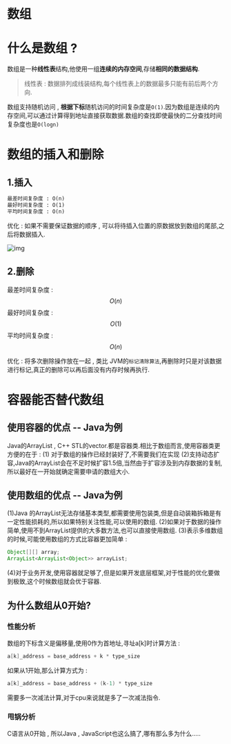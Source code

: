 # 数组



# 什么是数组 ? 

数组是一种**线性表**结构,他使用一组**连续的内存空间**,存储**相同的数据结构**.

> 线性表 : 数据排列成线装结构,每个线性表上的数据最多只能有前后两个方向.

数组支持随机访问 , **根据下标**随机访问的时间复杂度是`O(1)`.因为数组是连续的内存空间,可以通过计算得到地址直接获取数据.数组的查找即使最快的二分查找时间复杂度也是`O(logn)`

# 数组的插入和删除
## 1.插入
```tex
最差时间复杂度 : O(n)
最好时间复杂度 : O(1)
平均时间复杂度 : O(n)
```

优化 : 如果不需要保证数据的顺序 , 可以将待插入位置的原数据放到数组的尾部,之后将数据插入.

 ![img](../resources/数据结构/array_insert.jpg) 

## 2.删除

最差时间复杂度 : $$O(n)$$
最好时间复杂度 : $$O(1)$$
平均时间复杂度 : $$O(n)$$

优化 : 将多次删除操作放在一起 , 类比 JVM的`标记清除算法`,再删除时只是对该数据进行标记,真正的删除可以再后面没有内存时候再执行.

# 容器能否替代数组

## 使用容器的优点 -- Java为例
Java的ArrayList , C++ STL的vector.都是容器类.相比于数组而言,使用容器类更方便的在于 : 
(1) 对于数组的操作已经封装好了,不需要我们在实现
(2)支持动态扩容,Java的ArrayList会在不足时候扩容1.5倍,当然由于扩容涉及到内存数据的复制,所以最好在一开始就确定需要申请的数组大小.
## 使用数组的优点 -- Java为例
(1)Java 的ArrayList无法存储基本类型,都需要使用包装类,但是自动装箱拆箱是有一定性能损耗的,所以如果特别关注性能,可以使用的数组.
(2)如果对于数据的操作简单,使用不到ArrayList提供的大多数方法,也可以直接使用数组.
(3)表示多维数组的时候,可能使用数组的方式比容器更加简单 :
```java
Object[][] array;
ArrayList<ArrayList<Object>> arrayList;
```
(4)对于业务开发,使用容器就足够了,但是如果开发底层框架,对于性能的优化要做到极致,这个时候数组就会优于容器.

## 为什么数组从0开始?
### 性能分析
数组的下标含义是偏移量,使用0作为首地址,寻址a[k]时计算方法 : 
```c
a[k]_address = base_address + k * type_size
```
如果从1开始,那么计算方式为 : 

```c
a[k]_address = base_address + (k-1) * type_size
```

需要多一次减法计算,对于cpu来说就是多了一次减法指令.
### 甩锅分析
C语言从0开始 , 所以Java , JavaScript也这么搞了,哪有那么多为什么.....
